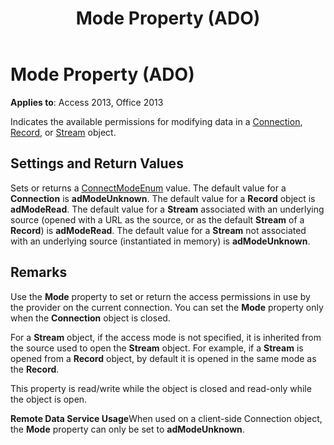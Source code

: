 ﻿---
title: Mode Property (ADO)
TOCTitle: Mode Property (ADO)
ms:assetid: 62086f4f-8624-16c4-dae1-a17475d1864d
ms:mtpsurl: https://msdn.microsoft.com/library/JJ249365(v=office.15)
ms:contentKeyID: 48545227
ms.date: 09/18/2015
mtps_version: v=office.15
---

# Mode Property (ADO)


**Applies to**: Access 2013, Office 2013

Indicates the available permissions for modifying data in a [Connection](connection-object-ado.md), [Record](record-object-ado.md), or [Stream](stream-object-ado.md) object.

## Settings and Return Values

Sets or returns a [ConnectModeEnum](connectmodeenum.md) value. The default value for a **Connection** is **adModeUnknown**. The default value for a **Record** object is **adModeRead**. The default value for a **Stream** associated with an underlying source (opened with a URL as the source, or as the default **Stream** of a **Record**) is **adModeRead**. The default value for a **Stream** not associated with an underlying source (instantiated in memory) is **adModeUnknown**.

## Remarks

Use the **Mode** property to set or return the access permissions in use by the provider on the current connection. You can set the **Mode** property only when the **Connection** object is closed.

For a **Stream** object, if the access mode is not specified, it is inherited from the source used to open the **Stream** object. For example, if a **Stream** is opened from a **Record** object, by default it is opened in the same mode as the **Record**.

This property is read/write while the object is closed and read-only while the object is open.

**Remote Data Service Usage**When used on a client-side Connection object, the **Mode** property can only be set to **adModeUnknown**.


